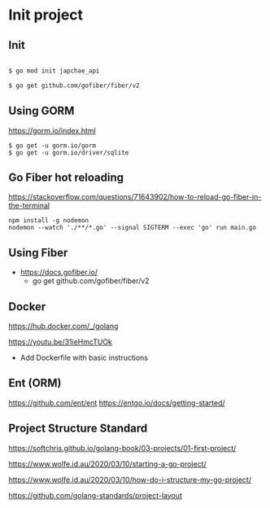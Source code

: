 # Init project

## Init
```bash

$ go mod init japchae_api

$ go get github.com/gofiber/fiber/v2

```

## Using GORM

https://gorm.io/index.html

```
$ go get -u gorm.io/gorm
$ go get -u gorm.io/driver/sqlite
```

## Go Fiber hot reloading

https://stackoverflow.com/questions/71643902/how-to-reload-go-fiber-in-the-terminal

```
npm install -g nodemon
nodemon --watch './**/*.go' --signal SIGTERM --exec 'go' run main.go

```

## Using Fiber

- https://docs.gofiber.io/
  - go get github.com/gofiber/fiber/v2

## Docker

https://hub.docker.com/_/golang

https://youtu.be/31ieHmcTUOk

- Add Dockerfile with basic instructions

## Ent (ORM)

https://github.com/ent/ent
https://entgo.io/docs/getting-started/

## Project Structure Standard

https://softchris.github.io/golang-book/03-projects/01-first-project/

https://www.wolfe.id.au/2020/03/10/starting-a-go-project/

https://www.wolfe.id.au/2020/03/10/how-do-i-structure-my-go-project/

https://github.com/golang-standards/project-layout
